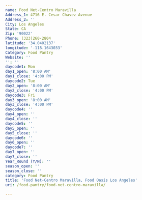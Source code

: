 ```yaml
---
name: Food Net-Centro Maravilla
Address_1: 4716 E. Cesar Chavez Avenue
Address_2: ''
City: Los Angeles
State: CA
Zip: '90022'
Phone: (323)260-2804
latitude: '34.0402137'
longitude: '-118.1643033'
Category: Food Pantry
Website: ''
'': ''
daycode1: Mon
day1_open: '8:00 AM'
day1_close: '4:00 PM'
daycode2: Tue
day2_open: '8:00 AM'
day2_close: '4:00 PM'
daycode3: Fri
day3_open: '8:00 AM'
day3_close: '4:00 PM'
daycode4: ''
day4_open: ''
day4_close: ''
daycode5: ''
day5_open: ''
day5_close: ''
daycode6: ''
day6_open: ''
daycode7: ''
day7_open: ''
day7_close: ''
Year_Round (Y/N): ''
season_open: ''
season_close: ''
category: Food Pantry
title: 'Food Net-Centro Maravilla, Food Oasis Los Angeles'
uri: /food-pantry/food-net-centro-maravilla/

---
```

